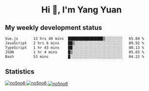 <h1 align="center">Hi 👋, I'm Yang Yuan</h1>


## My weekly development status
<!--START_SECTION:waka-->

```txt
Vue.js       13 hrs 49 mins  ████████████████▒░░░░░░░░   65.04 %
JavaScript   2 hrs 6 mins    ██▒░░░░░░░░░░░░░░░░░░░░░░   09.92 %
TypeScript   1 hr 43 mins    ██░░░░░░░░░░░░░░░░░░░░░░░   08.13 %
JSON         1 hr 4 mins     █▒░░░░░░░░░░░░░░░░░░░░░░░   05.03 %
Bash         53 mins         █░░░░░░░░░░░░░░░░░░░░░░░░   04.22 %
```

<!--END_SECTION:waka-->

## Statistics
<a href="https://github.com/anuraghazra/github-readme-stats">
  <img src="https://github-readme-stats.vercel.app/api/top-langs/?username=no5no6&theme=dracula" alt="no5no6">
</a>
<a href="https://github.com/anuraghazra/github-readme-stats">
  <img src="https://github-readme-stats.vercel.app/api?username=no5no6&show_icons=true&theme=dracula&line_height=40" alt="no5no6">
</a>
<a href="https://github.com/anuraghazra/github-readme-stats">
  <img align="center" src="https://github-readme-streak-stats.herokuapp.com/?user=no5no6&theme=dracula" alt="no5no6" />
</a>